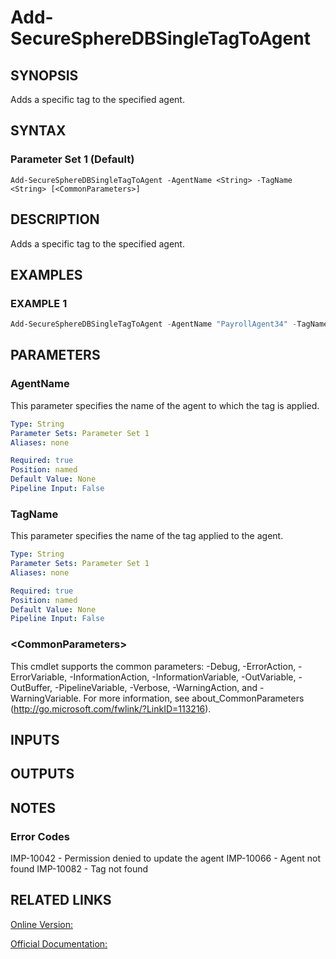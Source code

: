 ﻿# Add-SecureSphereDBSingleTagToAgent

## SYNOPSIS
Adds a specific tag to the specified agent.

## SYNTAX

### Parameter Set 1 (Default)
```
Add-SecureSphereDBSingleTagToAgent -AgentName <String> -TagName <String> [<CommonParameters>]
```

## DESCRIPTION
Adds a specific tag to the specified agent.

## EXAMPLES

### EXAMPLE 1

```powershell
Add-SecureSphereDBSingleTagToAgent -AgentName "PayrollAgent34" -TagName "OracleAgents"
```

## PARAMETERS

### AgentName
This parameter specifies the name of the agent to which the tag is applied.

```yaml
Type: String
Parameter Sets: Parameter Set 1
Aliases: none

Required: true
Position: named
Default Value: None
Pipeline Input: False
```

### TagName
This parameter specifies the name of the tag applied to the agent.

```yaml
Type: String
Parameter Sets: Parameter Set 1
Aliases: none

Required: true
Position: named
Default Value: None
Pipeline Input: False
```

### \<CommonParameters\>
This cmdlet supports the common parameters: -Debug, -ErrorAction, -ErrorVariable, -InformationAction, -InformationVariable, -OutVariable, -OutBuffer, -PipelineVariable, -Verbose, -WarningAction, and -WarningVariable. For more information, see about_CommonParameters (http://go.microsoft.com/fwlink/?LinkID=113216).

## INPUTS

## OUTPUTS

## NOTES

### Error Codes
IMP-10042 - Permission denied to update the agent
IMP-10066 - Agent not found
IMP-10082 - Tag not found

## RELATED LINKS

[Online Version:](https://github.com/akshinmustafayev/SecureSpherePS/tree/master/Documentation)

[Official Documentation:](https://docs.imperva.com/bundle/v13.6-api-reference-guide/page/61672.htm)



